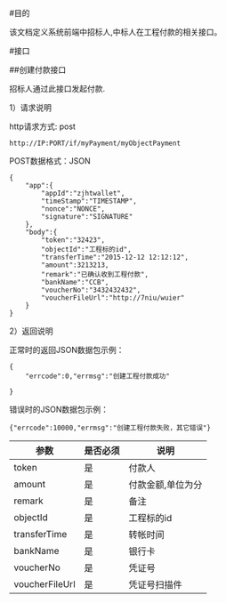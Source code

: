 #目的

该文档定义系统前端中招标人,中标人在工程付款的相关接口。

#接口


##创建付款接口

招标人通过此接口发起付款.

1）请求说明

http请求方式: post


    http://IP:PORT/if/myPayment/myObjectPayment


POST数据格式：JSON

    {
        "app":{
            "appId":"zjhtwallet",
            "timeStamp":"TIMESTAMP", 
            "nonce":"NONCE",
            "signature":"SIGNATURE"
        },
        "body":{
            "token":"32423",
            "objectId":"工程标的id",
            "transferTime":"2015-12-12 12:12:12",
            "amount":3213213,
            "remark":"已确认收到工程付款",
            "bankName":"CCB",
            "voucherNo":"3432432432",
            "voucherFileUrl":"http://7niu/wuier"
        }
    } 


2）返回说明

正常时的返回JSON数据包示例：
 
    {
        "errcode":0,"errmsg":"创建工程付款成功"
        
    }

错误时的JSON数据包示例：

    {"errcode":10000,"errmsg":"创建工程付款失败，其它错误"}

参数|是否必须|说明
----|----|-----
token|是|付款人
amount|是|付款金额,单位为分
remark|是|备注
objectId|是|工程标的id
transferTime|是|转帐时间
bankName|是|银行卡
voucherNo|是|凭证号
voucherFileUrl|是|凭证号扫描件







